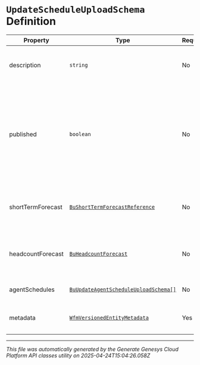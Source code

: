 # `UpdateScheduleUploadSchema` Definition

| Property | Type | Required | Description |
|----------|------|----------|-------------|
| description | `string` | No | The description to set for the schedule |
| published | `boolean` | No | Whether to publish the schedule. Note: a schedule cannot be un-published unless another schedule is published over it |
| shortTermForecast | [`BuShortTermForecastReference`](bushorttermforecastreference-definition.md) | No | The short term forecast to associate with the schedule |
| headcountForecast | [`BuHeadcountForecast`](buheadcountforecast-definition.md) | No | The headcount forecast to associate with the schedule |
| agentSchedules | [`BuUpdateAgentScheduleUploadSchema[]`](buupdateagentscheduleuploadschema-definition.md) | No | Individual agent schedules |
| metadata | [`WfmVersionedEntityMetadata`](wfmversionedentitymetadata-definition.md) | Yes | Version metadata for this schedule |

---

*This file was automatically generated by the Generate Genesys Cloud Platform API classes utility on 2025-04-24T15:04:26.058Z*